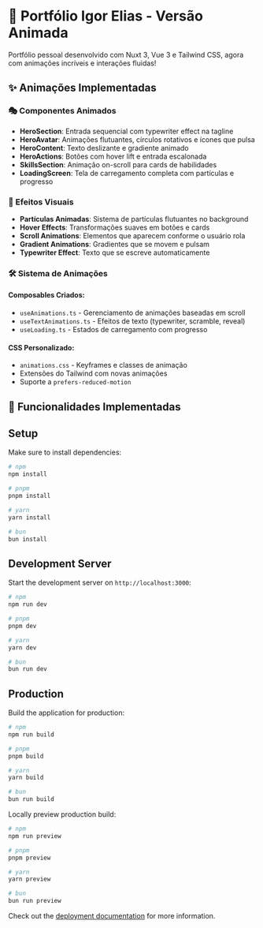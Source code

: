 # 🚀 Portfólio Igor Elias - Versão Animada

Portfólio pessoal desenvolvido com Nuxt 3, Vue 3 e Tailwind CSS, agora com animações incríveis e interações fluidas!

## ✨ Animações Implementadas

### 🎭 Componentes Animados

- **HeroSection**: Entrada sequencial com typewriter effect na tagline
- **HeroAvatar**: Animações flutuantes, círculos rotativos e ícones que pulsa
- **HeroContent**: Texto deslizante e gradiente animado
- **HeroActions**: Botões com hover lift e entrada escalonada
- **SkillsSection**: Animação on-scroll para cards de habilidades
- **LoadingScreen**: Tela de carregamento completa com partículas e progresso

### 🎨 Efeitos Visuais

- **Partículas Animadas**: Sistema de partículas flutuantes no background
- **Hover Effects**: Transformações suaves em botões e cards
- **Scroll Animations**: Elementos que aparecem conforme o usuário rola
- **Gradient Animations**: Gradientes que se movem e pulsam
- **Typewriter Effect**: Texto que se escreve automaticamente

### 🛠️ Sistema de Animações

#### Composables Criados:
- `useAnimations.ts` - Gerenciamento de animações baseadas em scroll
- `useTextAnimations.ts` - Efeitos de texto (typewriter, scramble, reveal)
- `useLoading.ts` - Estados de carregamento com progresso

#### CSS Personalizado:
- `animations.css` - Keyframes e classes de animação
- Extensões do Tailwind com novas animações
- Suporte a `prefers-reduced-motion`

## 🎯 Funcionalidades Implementadas

## Setup

Make sure to install dependencies:

```bash
# npm
npm install

# pnpm
pnpm install

# yarn
yarn install

# bun
bun install
```

## Development Server

Start the development server on `http://localhost:3000`:

```bash
# npm
npm run dev

# pnpm
pnpm dev

# yarn
yarn dev

# bun
bun run dev
```

## Production

Build the application for production:

```bash
# npm
npm run build

# pnpm
pnpm build

# yarn
yarn build

# bun
bun run build
```

Locally preview production build:

```bash
# npm
npm run preview

# pnpm
pnpm preview

# yarn
yarn preview

# bun
bun run preview
```

Check out the [deployment documentation](https://nuxt.com/docs/getting-started/deployment) for more information.
